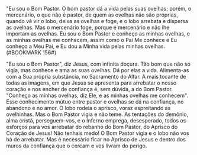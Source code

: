 
"Eu sou o Bom Pastor. O bom pastor dá a vida pelas suas ovelhas; porém, o mercenário, o que não é pastor, de quem as ovelhas não são próprias, quando vê vir o lobo, deixa as ovelhas e foge, e o lobo arrebata e dispersa as ovelhas. Mas o mercenário foge, porque é mercenário e não lhe importam as ovelhas. Eu sou o Bom Pastor e conheço as minhas ovelhas, e as minhas ovelhas me conhecem, assim como o Pai Me conhece e Eu conheço a Meu Pai, e Eu dou a Minha vida pelas minhas ovelhas.(#BOOKMARK 156#)

"Eu sou o Bom Pastor", diz Jesus, com infinita doçura. Tão bom que não só vigia, mas conhece e ama as suas ovelhas. Dá por elas a vida. Alimenta-as com a Sua própria substância, no Sacramento do Altar. A mais tocante de todas as imagens, em que Jesus se apresenta para arrebatar o nosso coração e nos encher de confiança é, sem dúvida, a do Bom Pastor. "Conheço as minhas ovelhas, diz Ele, e as minhas ovelhas me conhecem". Esse conhecimento mútuo entre pastor e ovelhas se dá na confiança, no abandono e no amor. O lobo rodeia o aprisco, voraz espreitando as ovelhinhas. Mas o Bom Pastor vigia e não teme. As tentações do demônio, alma cristã, perseguem-vos, e o Inferno emprega, desesperado, todos os esforços para vos arrebatar do rebanho do Bom Pastor, do Aprisco do Coração de Jesus! Não tenhais medo! O Bom Pastor vigia e o lobo não vos há de arrebatar. Mas é necessário ficar no Aprisco de Jesus e dentro dos muros da confiança que o cercam e vos livram do perigo.

